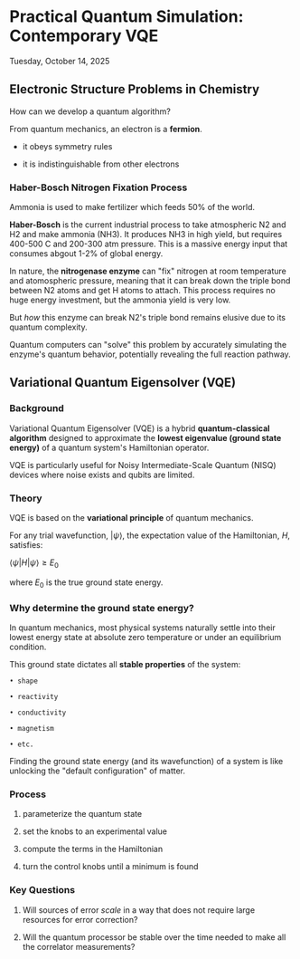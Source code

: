 # Practical Quantum Simulation: Contemporary VQE

Tuesday, October 14, 2025

## Electronic Structure Problems in Chemistry

How can we develop a quantum algorithm?

From quantum mechanics, an electron is a __fermion__.

  - it obeys symmetry rules

  - it is indistinguishable from other electrons

### Haber-Bosch Nitrogen Fixation Process

Ammonia is used to make fertilizer which feeds 50% of the world.

__Haber-Bosch__ is the current industrial process to take atmospheric N2 and H2 and make ammonia (NH3).  It produces NH3 in high yield, but requires 400-500 C and 200-300 atm pressure.  This is a massive energy input that consumes abgout 1-2% of global energy.

In nature, the __nitrogenase enzyme__ can "fix" nitrogen at room temperature and atomospheric pressure, meaning that it can break down the triple bond between N2 atoms and get H atoms to attach.  This process requires no huge energy investment, but the ammonia yield is very low.

But _how_ this enzyme can break N2's triple bond remains elusive due to its quantum complexity.

Quantum computers can "solve" this problem by accurately simulating the enzyme's quantum behavior, potentially revealing the full reaction pathway.

## Variational Quantum Eigensolver (VQE)

### Background

Variational Quantum Eigensolver (VQE) is a hybrid __quantum-classical algorithm__ designed to approximate the __lowest eigenvalue (ground state energy)__ of a quantum system's Hamiltonian operator.

VQE is particularly useful for Noisy Intermediate-Scale Quantum (NISQ) devices where noise exists and qubits are limited.

### Theory

VQE is based on the __variational principle__ of quantum mechanics.  

For any trial wavefunction, $|\psi\rangle$, the expectation value of the Hamiltonian, $H$, satisfies:

$\langle \psi | H | \psi \rangle \geq E_0$

where $E_0$ is the true ground state energy.

### Why determine the ground state energy?

In quantum mechanics, most physical systems naturally settle into their lowest energy state at absolute zero temperature or under an equilibrium condition.

This ground state dictates all __stable properties__ of the system:

    • shape

    • reactivity

    • conductivity

    • magnetism

    • etc.

Finding the ground state energy (and its wavefunction) of a system is like unlocking the "default configuration" of matter.


### Process

1. parameterize the quantum state

1. set the knobs to an experimental value

1. compute the terms in the Hamiltonian

1. turn the control knobs until a minimum is found

### Key Questions

1. Will sources of error _scale_ in a way that does not require large resources for error correction?

1. Will the quantum processor be stable over the time needed to make all the correlator measurements?


